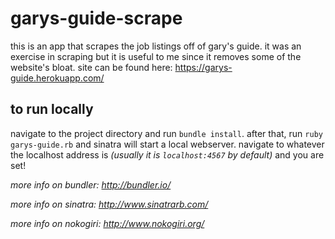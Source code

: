 # garys-guide-scrape

this is an app that scrapes the job listings off of gary's guide. it was an exercise in scraping but it is useful to me since it removes some of the website's bloat. site can be found here: https://garys-guide.herokuapp.com/

## to run locally

navigate to the project directory and run `bundle install`. after that, run `ruby garys-guide.rb` and sinatra will start a local webserver. navigate to whatever the localhost address is *(usually it is `localhost:4567` by default)* and you are set!

*more info on bundler: http://bundler.io/*

*more info on sinatra: http://www.sinatrarb.com/*

*more info on nokogiri: http://www.nokogiri.org/*
